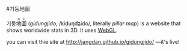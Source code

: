 #기둥地圖

기둥<ruby><rb>地</rb><rt>지</rt><rb>圖</rb><rt>도</rt></ruby> (_gidungjido_, /kiduŋd͡ʑido/, literally _pillar map_) is a website that shows worldwide stats in 3D. it uses [WebGL](https://en.wikipedia.org/wiki/WebGL).

you can visit thie site at <http://jangdan.github.io/gidungjido/> —it's live!
